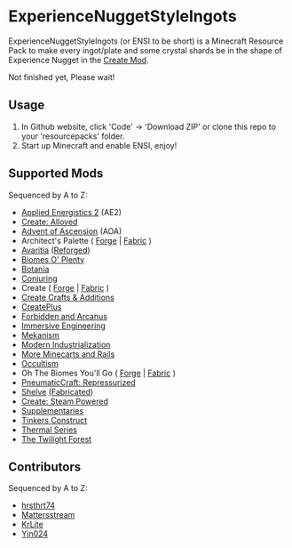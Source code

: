# ExperienceNuggetStyleIngots

ExperienceNuggetStyleIngots (or ENSI to be short) is a Minecraft Resource Pack to make every ingot/plate and some crystal shards be in the shape of Experience Nugget in the [Create Mod](https://github.com/Creators-of-Create/Create).

Not finished yet, Please wait!

## Usage

1. In Github website, click 'Code' -> 'Download ZIP' or clone this repo to your 'resourcepacks' folder.
2. Start up Minecraft and enable ENSI, enjoy!

## Supported Mods

Sequenced by A to Z:

- [Applied Energistics 2](https://modrinth.com/mod/ae2) (AE2)
- [Create: Alloyed](https://www.curseforge.com/minecraft/mc-mods/create-alloyed)
- [Advent of Ascension](https://www.curseforge.com/minecraft/mc-mods/advent-of-ascension-nevermine) (AOA)
- Architect's Palette ( [Forge](https://www.curseforge.com/minecraft/mc-mods/architects-palette) | [Fabric](https://modrinth.com/mod/architects-palette-fabric) )
- [Avaritia](https://www.curseforge.com/minecraft/mc-mods/avaritia) ([Reforged](https://www.curseforge.com/minecraft/mc-mods/avaritia-reforged))
- [Biomes O' Plenty](https://www.curseforge.com/minecraft/mc-mods/biomes-o-plenty)
- [Botania](https://modrinth.com/mod/botania)
- [Conjuring](https://modrinth.com/mod/conjuring)
- Create ( [Forge](https://www.curseforge.com/minecraft/mc-mods/create) | [Fabric](https://modrinth.com/mod/create-fabric) )
- [Create Crafts & Additions](https://www.curseforge.com/minecraft/mc-mods/createaddition)
- [CreatePlus](https://modrinth.com/mod/createplus)
- [Forbidden and Arcanus](https://www.curseforge.com/minecraft/mc-mods/forbidden-arcanus)
- [Immersive Engineering](https://modrinth.com/mod/immersiveengineering)
- [Mekanism](https://modrinth.com/mod/mekanism)
- [Modern Industrialization](https://modrinth.com/mod/modern-industrialization)
- [More Minecarts and Rails](https://www.curseforge.com/minecraft/mc-mods/more-minecarts)
- [Occultism](https://www.curseforge.com/minecraft/mc-mods/occultism)
- Oh The Biomes You'll Go ( [Forge](https://www.curseforge.com/minecraft/mc-mods/oh-the-biomes-youll-go) | [Fabric](https://www.curseforge.com/minecraft/mc-mods/oh-the-biomes-youll-go-fabric) )
- [PneumaticCraft: Repressurized](https://modrinth.com/mod/pneumaticcraft-repressurized)
- [Shelve](https://www.curseforge.com/minecraft/mc-mods/sheve) [(Fabricated](https://modrinth.com/mod/shelve-refabricated))
- [Create: Steam Powered](https://www.curseforge.com/minecraft/mc-mods/steam-powered-create)
- [Supplementaries](https://www.curseforge.com/minecraft/mc-mods/supplementaries)
- [Tinkers Construct](https://www.curseforge.com/minecraft/mc-mods/tinkers-construct)
- [Thermal Series](https://modrinth.com/mod/thermal-foundation)
- [The Twilight Forest](https://www.curseforge.com/minecraft/mc-mods/the-twilight-forest)

## Contributors

Sequenced by A to Z:

- [hrsthrt74](https://github.com/hrsthrt74)
- [Mattersstream](https://github.com/Mtstream)
- [KrLite](https://github.com/KrLite)
- [Yjn024](https://github.com/JieningYu)
